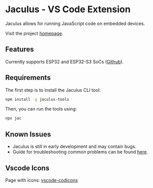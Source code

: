 # Jaculus - VS Code Extension

Jaculus allows for running JavaScript code on embedded devices.

Visit the project [homepage](https://jaculus.org/getting-started/).


## Features

Currently supports ESP32 and ESP32-S3 SoCs ([Github](https://github.com/cubicap/Jaculus-esp32)).


## Requirements

The first step is to install the Jaculus CLI tool:

```bash
npm install -g jaculus-tools
```

Then, you can run the tools using:

```bash
npx jac
```

## Known Issues

- Jaculus is still in early development and may contain bugs.
- Guide for troubleshooting common problems can be found [here](https://jaculus.org/troubleshooting/).

## Vscode Icons

Page with icons: [vscode-codicons](https://microsoft.github.io/vscode-codicons/dist/codicon.html)
